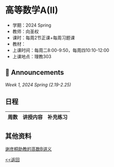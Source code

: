 # 高等数学A(II)

* 学期：2024 Spring
* 教师：向圣权
* 课时：每周2节正课+每周习题课
* 教材：
* 上课时间：每周二8:00-9:50，每周四10:10-12:00
* 上课地点：理教303

## 📢 Announcements

*Week 1, 2024 Spring (2.19-2.25)*


## 日程

| 周数 | 讲授内容 | 补充练习 |
| ---- | -------- | -------- |


## 其他资料

[谢彦桐助教的高数B讲义](https://darkoxie.github.io)

[<<返回](university_courses)